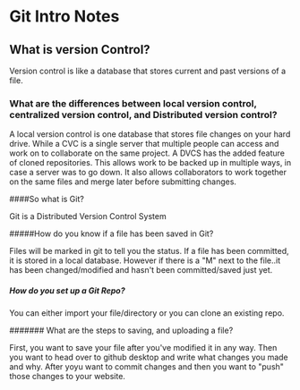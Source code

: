  # Git Intro Notes

 ## What is version Control?

 Version control is like a database that stores current and past versions of a file.

 ### What are the differences between local version control, centralized version control, and Distributed version control?

 A local version control is one database that stores file changes on your hard drive. While a CVC is a single server that multiple people can access and work on to collaborate on the same project. A DVCS has the added feature of cloned repositories. This allows work to be backed up in multiple ways, in case a server was to go down. It also allows collaborators to work together on the same files and merge later before submitting changes.

 ####So what is Git?

 Git is a Distributed Version Control System

 #####How do you know if a file has been saved in Git? 

 Files  will be marked in git to tell you the status. If a file has been committed, it is stored in a local database. However if there is a "M" next to the file..it has been changed/modified and hasn't been committed/saved just yet.

 ##### How do you set up a Git Repo? 

 You can either import your file/directory or you can clone an existing repo. 

 ####### What are the steps to saving, and uploading a file?

 First, you want to save your file after you've modified it in any way. Then you want to head over to github desktop and write what changes you made and why. After yoyu want to commit changes and then you want to "push" those changes to your website.
